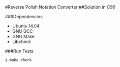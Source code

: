 #Reverse Polish Notation Converter
##Solution in C99

###Dependencies
* Ubuntu 14.04
* GNU GCC
* GNU Make
* Libcheck

###Run Tests
```
$ make check
```
